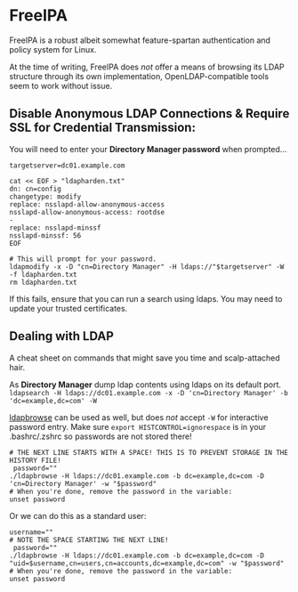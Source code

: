 # FreeIPA 

FreeIPA is a robust albeit somewhat feature-spartan authentication and policy system for Linux.  

At the time of writing, FreeIPA does _not_ offer a means of browsing its LDAP structure through its own implementation, OpenLDAP-compatible tools seem to work without issue. 

## Disable Anonymous LDAP Connections & Require SSL for Credential Transmission:  
You will need to enter your **Directory Manager password** when prompted...  
```
targetserver=dc01.example.com

cat << EOF > "ldapharden.txt"
dn: cn=config
changetype: modify
replace: nsslapd-allow-anonymous-access
nsslapd-allow-anonymous-access: rootdse
-
replace: nsslapd-minssf
nsslapd-minssf: 56
EOF

# This will prompt for your password.
ldapmodify -x -D "cn=Directory Manager" -H ldaps://"$targetserver" -W -f ldapharden.txt
rm ldapharden.txt
```
If this fails, ensure that you can run a search using ldaps. You may need to update your trusted certificates.  


## Dealing with LDAP  

A cheat sheet on commands that might save you time and scalp-attached hair.  


As **Directory Manager** dump ldap contents using ldaps on its default port.  
`ldapsearch -H ldaps://dc01.example.com -x -D 'cn=Directory Manager' -b 'dc=example,dc=com' -W`  

[ldapbrowse](https://github.com/david0/ldapbrowse) can be used as well, but does _not_ accept `-W` for interactive password entry. 
Make sure `export HISTCONTROL=ignorespace` is in your .bashrc/.zshrc so passwords are not stored there!  
```
# THE NEXT LINE STARTS WITH A SPACE! THIS IS TO PREVENT STORAGE IN THE HISTORY FILE!
 password=""
./ldapbrowse -H ldaps://dc01.example.com -b dc=example,dc=com -D 'cn=Directory Manager' -w "$password"
# When you're done, remove the password in the variable:
unset password
```

Or we can do this as a standard user:  
```
username=""
# NOTE THE SPACE STARTING THE NEXT LINE!
 password=""
./ldapbrowse -H ldaps://dc01.example.com -b dc=example,dc=com -D "uid=$username,cn=users,cn=accounts,dc=example,dc=com" -w "$password" 
# When you're done, remove the password in the variable:
unset password
```

